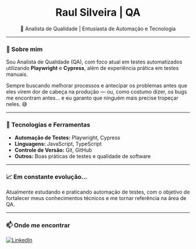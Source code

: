 <h1 align="center">Raul Silveira | QA</h1>

<p align="center">
  🔧 Analista de Qualidade | Entusiasta de Automação e Tecnologia
</p>

---

### 👋 Sobre mim

Sou Analista de Qualidade (QA), com foco atual em testes automatizados utilizando **Playwright** e **Cypress**, além de experiência prática em testes manuais. 

Sempre buscando melhorar processos e antecipar os problemas antes que eles virem dor de cabeça na produção — ou, como costumo dizer, os bugs me encontram antes... e eu garanto que ninguém mais precise tropeçar neles. 😅

---

### 🚀 Tecnologias e Ferramentas

- **Automação de Testes:** Playwright, Cypress  
- **Linguagens:** JavaScript, TypeScript  
- **Controle de Versão:** Git, GitHub  
- **Outros:** Boas práticas de testes e qualidade de software  

---

### 📈 Em constante evolução...

Atualmente estudando e praticando automação de testes, com o objetivo de fortalecer meus conhecimentos técnicos e me tornar referência na área de QA.

---

### 📫 Onde me encontrar

[![LinkedIn](https://img.shields.io/badge/LinkedIn-blue?logo=linkedin&logoColor=white)](https://www.linkedin.com/in/raul-silveira-148485104/)  
